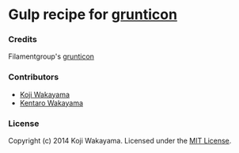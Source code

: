 # Gulp recipe for [grunticon](https://github.com/filamentgroup/grunticon)

### Credits
Filamentgroup's [grunticon](https://github.com/filamentgroup/grunticon)


### Contributors
- [Koji Wakayama](https://github.com/kojiwakayama)
- [Kentaro Wakayama](https://github.com/kwakayama)


### License

Copyright (c) 2014 Koji Wakayama. Licensed under the [MIT License](http://kojiwakayama.mit-license.org).
